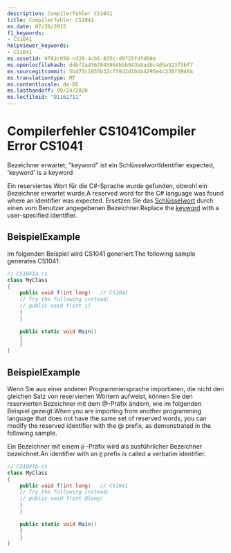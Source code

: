 ```yaml
---
description: Compilerfehler CS1041
title: Compilerfehler CS1041
ms.date: 07/20/2015
f1_keywords:
- CS1041
helpviewer_keywords:
- CS1041
ms.assetid: 9f62c058-cd28-4cb5-835c-d0f25f4fd08e
ms.openlocfilehash: ddbf2a4367845904bbb943b8adbc4d5a323f5bf7
ms.sourcegitcommit: 5b475c1855b32cf78d2d1bbb4295e4c236f39464
ms.translationtype: MT
ms.contentlocale: de-DE
ms.lasthandoff: 09/24/2020
ms.locfileid: "91162711"
---
```

# <a name="compiler-error-cs1041"></a><span data-ttu-id="d7a32-103">Compilerfehler CS1041</span><span class="sxs-lookup"><span data-stu-id="d7a32-103">Compiler Error CS1041</span></span>

<span data-ttu-id="d7a32-104">Bezeichner erwartet; "keyword" ist ein Schlüsselwort</span><span class="sxs-lookup"><span data-stu-id="d7a32-104">Identifier expected, 'keyword' is a keyword</span></span>  
  
 <span data-ttu-id="d7a32-105">Ein reserviertes Wort für die C#-Sprache wurde gefunden, obwohl ein Bezeichner erwartet wurde.</span><span class="sxs-lookup"><span data-stu-id="d7a32-105">A reserved word for the C# language was found where an identifier was expected.</span></span> <span data-ttu-id="d7a32-106">Ersetzen Sie das [Schlüsselwort](../language-reference/keywords/index.md) durch einen vom Benutzer angegebenen Bezeichner.</span><span class="sxs-lookup"><span data-stu-id="d7a32-106">Replace the [keyword](../language-reference/keywords/index.md) with a user-specified identifier.</span></span>  
  
## <a name="example"></a><span data-ttu-id="d7a32-107">Beispiel</span><span class="sxs-lookup"><span data-stu-id="d7a32-107">Example</span></span>  

 <span data-ttu-id="d7a32-108">Im folgenden Beispiel wird CS1041 generiert:</span><span class="sxs-lookup"><span data-stu-id="d7a32-108">The following sample generates CS1041:</span></span>  
  
```csharp  
// CS1041a.cs  
class MyClass  
{  
    public void f(int long)   // CS1041  
    // Try the following instead:  
    // public void f(int i)  
    {  
    }  
  
    public static void Main()  
    {  
    }  
}  
```  
  
## <a name="example"></a><span data-ttu-id="d7a32-109">Beispiel</span><span class="sxs-lookup"><span data-stu-id="d7a32-109">Example</span></span>  

 <span data-ttu-id="d7a32-110">Wenn Sie aus einer anderen Programmiersprache importieren, die nicht den gleichen Satz von reservierten Wörtern aufweist, können Sie den reservierten Bezeichner mit dem @-Präfix ändern, wie im folgenden Beispiel gezeigt.</span><span class="sxs-lookup"><span data-stu-id="d7a32-110">When you are importing from another programming language that does not have the same set of reserved words, you can modify the reserved identifier with the @ prefix, as demonstrated in the following sample.</span></span>  
  
 <span data-ttu-id="d7a32-111">Ein Bezeichner mit einem `@` -Präfix wird als ausführlicher Bezeichner bezeichnet.</span><span class="sxs-lookup"><span data-stu-id="d7a32-111">An identifier with an `@` prefix is called a verbatim identifier.</span></span>  
  
```csharp  
// CS1041b.cs  
class MyClass  
{  
    public void f(int long)   // CS1041  
    // Try the following instead:  
    // public void f(int @long)  
    {  
    }  
  
    public static void Main()  
    {  
    }  
}  
```
